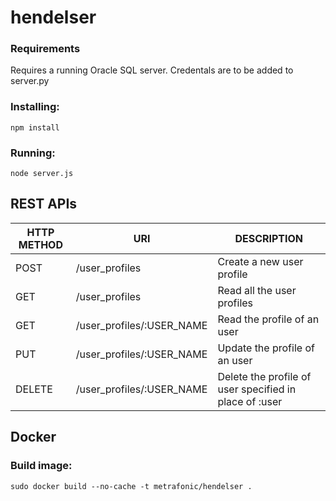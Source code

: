 # hendelser

### Requirements
Requires a running Oracle SQL server. Credentals are to be added to server.py

### Installing:
```
npm install
```
### Running:
```
node server.js
```
## REST APIs
|HTTP METHOD |	URI 	|DESCRIPTION|
|------------|-------|------------|
|POST |	/user_profiles |	Create a new user profile
|GET 	|/user_profiles |	Read all the user profiles
|GET 	|/user_profiles/:USER_NAME |	Read the profile of an user
|PUT 	|/user_profiles/:USER_NAME |	Update the profile of an user
|DELETE |	/user_profiles/:USER_NAME |	Delete the profile of user specified in place of :user


## Docker
### Build image:
```
sudo docker build --no-cache -t metrafonic/hendelser .
```

